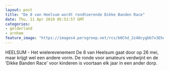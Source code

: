 ```yaml
---
layout: post
title: "De 8 van Heelsum wordt rondtoerende Dikke Banden Race"
date: Thu, 11 Apr 2019 05:53:57 GMT
categories: 
- gelderland 
- arnhem 
feature_image: "https://images4.persgroep.net/rcs/b0Chd_2z40cygbb7x3EhqYceVAI/diocontent/143059776/_fitwidth/400/?appId=21791a8992982cd8da851550a453bd7f&quality=0.7"
---
```


HEELSUM - Het wielerevenement De 8 van Heelsum gaat door op 26 mei, maar krijgt wel een andere vorm. De ronde voor amateurs verdwijnt en de ‘Dikke Banden Race’ voor kinderen is voortaan elk jaar in een ander dorp.
